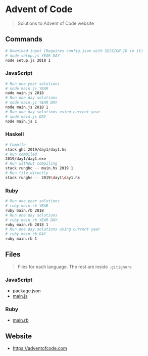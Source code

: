 # Advent of Code
> Solutions to Advent of Code website

## Commands

```bash
# Download input (Requires config.json with SESSION_ID in it)
# node setup.js YEAR DAY
node setup.js 2018 1
```

### JavaScript
```bash
# Run one year solutions
# node main.js YEAR
node main.js 2018
# Run one day solutions
# node main.js YEAR DAY
node main.js 2018 1
# Run one day solutions using current year
# node main.js DAY
node main.js 1
```

### Haskell
```bash
# Compile
stack ghc 2019/day1/day1.hs
# Run compiled
2019/day1/day1.exe
# Run without compiling
stack runghc -- main.hs 2019 1
# Run file directly
stack runghc -- 2019\day1\day1.hs
```

### Ruby
```bash
# Run one year solutions
# ruby main.rb YEAR
ruby main.rb 2018
# Run one day solutions
# ruby main.rb YEAR DAY
ruby main.rb 2018 1
# Run one day solutions using current year
# ruby main.rb DAY
ruby main.rb 1
```

## Files
> Files for each language. The rest are inside `.gitignore`

### JavaScript
- package.json
- [main.js](./main.js)

### Ruby
- [main.rb](./main.rb)

## Website
- https://adventofcode.com
